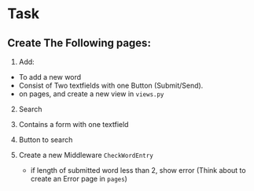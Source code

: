 # Task

## Create The Following pages:

1. Add: 

-   To add a new word
-   Consist of Two textfields with one Button (Submit/Send).
-   on pages, and create a new view in `views.py`

2. Search

1.  Contains a form with one textfield
2.  Button to search

3. Create a new Middleware `CheckWordEntry`
    - if length of submitted word less than 2, show error (Think about to create an Error page in `pages`)